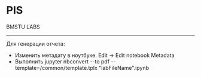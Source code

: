 # PIS
BMSTU LABS
_____
Для генерации отчета:
- Изменить метадату в ноутбуке. 
Edit -> Edit notebook Metadata
- Выполнить jupyter nbconvert --to pdf --template=/common/template.tplx "labFileName".ipynb
